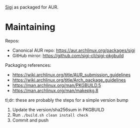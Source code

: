 [Sigi](https;//github.com/hiljusti/sigi) as packaged for AUR.

# Maintaining

Repos:

- Canonical AUR repo: https://aur.archlinux.org/packages/sigi
- GitHub mirror: https://github.com/sigi-cli/sigi-pkgbuild

Packaging references:

- https://wiki.archlinux.org/title/AUR_submission_guidelines
- https://wiki.archlinux.org/title/Arch_package_guidelines
- https://man.archlinux.org/man/PKGBUILD.5
- https://man.archlinux.org/man/makepkg.8

tl;dr: these are probably the steps for a simple version bump

1. Update the version/sha256sum in PKGBUILD
2. Run `./build.sh clean install check`
3. Commit and push

